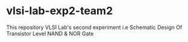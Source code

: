 # vlsi-lab-exp2-team2
This repository VLSI Lab's second experiment i.e Schematic Design Of Transistor Level NAND &amp; NOR Gate
